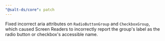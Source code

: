 ```yaml
---
"@salt-ds/core": patch
---
```


Fixed incorrect aria attributes on `RadioButtonGroup` and `CheckboxGroup`, which caused Screen Readers to incorrectly report the group's label as the radio button or checkbox's accessible name.
